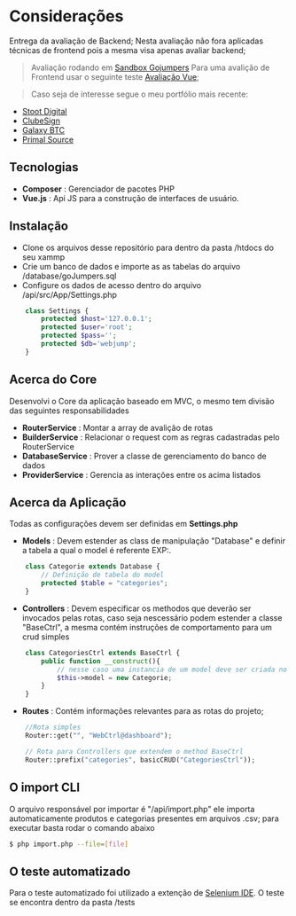 # Considerações
Entrega da avaliação de Backend; Nesta avaliação não fora aplicadas técnicas de frontend pois a mesma visa apenas avaliar backend; 
> Avaliação rodando em [Sandbox Gojumpers](http://gojumpers.kdcweb.com.br) 
> Para uma avalição de Frontend usar o seguinte teste [Avaliação Vue](https://github.com/wendellvieira/feracode-test); 

> Caso seja de interesse segue o meu portfólio mais recente:
* [Stoot Digital](https://stootdigital.com/#/)
* [ClubeSign](https://clubedosign.com.br/)
* [Galaxy BTC](http://sandbox.kdcweb.com.br/galaxybtc/beta/)
* [Primal Source](http://sandbox.kdcweb.com.br/primal_source/v5/)


## Tecnologias
* **Composer** : Gerenciador de pacotes PHP
* **Vue.js** : Api JS para a construção de interfaces de usuário.

## Instalação
* Clone os arquivos desse repositório para dentro da pasta /htdocs do seu xammp
* Crie um banco de dados e importe as as tabelas do arquivo /database/goJumpers.sql
* Configure os dados de acesso dentro do arquivo /api/src/App/Settings.php
```php
	class Settings {
        protected $host='127.0.0.1';
        protected $user='root';
        protected $pass='';
        protected $db='webjump';
    }
```

## Acerca do Core
Desenvolvi o Core da aplicação baseado em MVC, o mesmo tem divisão das seguintes responsabilidades
* **RouterService** : Montar a array de avalição de rotas
* **BuilderService** : Relacionar o request com as regras cadastradas pelo RouterService
* **DatabaseService** : Prover a classe de gerenciamento do banco de dados
* **ProviderService** : Gerencia as interações entre os acima listados 

## Acerca da Aplicação
Todas as configurações devem ser definidas em **Settings.php**
* **Models** : Devem estender as class de manipulação "Database" e definir a tabela a qual o model é referente
EXP:.
```php
    class Categorie extends Database {
		// Definição de tabela do model
        protected $table = "categories";
    }
```

* **Controllers** : Devem especificar os methodos que deverão ser invocados pelas rotas, caso seja nescessário podem estender a classe "BaseCtrl", a mesma contém instruções de comportamento para um crud simples
```php
    class CategoriesCtrl extends BaseCtrl {        
        public function __construct(){
			// nesse caso uma instancia de um model deve ser criada no construct da classe
            $this->model = new Categorie;
        }        
    }
```

* **Routes** : Contém informações relevantes para as rotas do projeto;
```php
	//Rota simples
	Router::get("", "WebCtrl@dashboard");

	// Rota para Controllers que extendem o method BaseCtrl
	Router::prefix("categories", basicCRUD("CategoriesCtrl"));
```

## O import CLI
O arquivo responsável por importar é "/api/import.php" ele importa automaticamente produtos e categorias presentes em arquivos .csv; para executar basta rodar o comando abaixo

```sh
$ php import.php --file=[file]
```

## O teste automatizado
Para o teste automatizado foi utilizado a extenção de [Selenium IDE](https://chrome.google.com/webstore/detail/selenium-ide/mooikfkahbdckldjjndioackbalphokd). 
O teste se encontra dentro da pasta /tests

